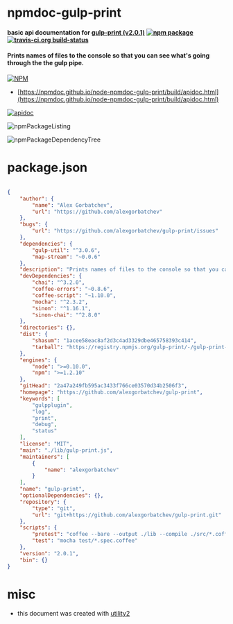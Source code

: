 # npmdoc-gulp-print

#### basic api documentation for  [gulp-print (v2.0.1)](https://github.com/alexgorbatchev/gulp-print)  [![npm package](https://img.shields.io/npm/v/npmdoc-gulp-print.svg?style=flat-square)](https://www.npmjs.org/package/npmdoc-gulp-print) [![travis-ci.org build-status](https://api.travis-ci.org/npmdoc/node-npmdoc-gulp-print.svg)](https://travis-ci.org/npmdoc/node-npmdoc-gulp-print)

#### Prints names of files to the console so that you can see what's going through the the gulp pipe.

[![NPM](https://nodei.co/npm/gulp-print.png?downloads=true&downloadRank=true&stars=true)](https://www.npmjs.com/package/gulp-print)

- [https://npmdoc.github.io/node-npmdoc-gulp-print/build/apidoc.html](https://npmdoc.github.io/node-npmdoc-gulp-print/build/apidoc.html)

[![apidoc](https://npmdoc.github.io/node-npmdoc-gulp-print/build/screenCapture.buildCi.browser.%252Ftmp%252Fbuild%252Fapidoc.html.png)](https://npmdoc.github.io/node-npmdoc-gulp-print/build/apidoc.html)

![npmPackageListing](https://npmdoc.github.io/node-npmdoc-gulp-print/build/screenCapture.npmPackageListing.svg)

![npmPackageDependencyTree](https://npmdoc.github.io/node-npmdoc-gulp-print/build/screenCapture.npmPackageDependencyTree.svg)



# package.json

```json

{
    "author": {
        "name": "Alex Gorbatchev",
        "url": "https://github.com/alexgorbatchev"
    },
    "bugs": {
        "url": "https://github.com/alexgorbatchev/gulp-print/issues"
    },
    "dependencies": {
        "gulp-util": "^3.0.6",
        "map-stream": "~0.0.6"
    },
    "description": "Prints names of files to the console so that you can see what's going through the the gulp pipe.",
    "devDependencies": {
        "chai": "^3.2.0",
        "coffee-errors": "~0.8.6",
        "coffee-script": "~1.10.0",
        "mocha": "^2.3.2",
        "sinon": "^1.16.1",
        "sinon-chai": "^2.8.0"
    },
    "directories": {},
    "dist": {
        "shasum": "1acee58eac8af2d3c4ad3329dbe465758393c414",
        "tarball": "https://registry.npmjs.org/gulp-print/-/gulp-print-2.0.1.tgz"
    },
    "engines": {
        "node": ">=0.10.0",
        "npm": ">=1.2.10"
    },
    "gitHead": "2a47a249fb595ac3433f766ce03570d34b2506f3",
    "homepage": "https://github.com/alexgorbatchev/gulp-print",
    "keywords": [
        "gulpplugin",
        "log",
        "print",
        "debug",
        "status"
    ],
    "license": "MIT",
    "main": "./lib/gulp-print.js",
    "maintainers": [
        {
            "name": "alexgorbatchev"
        }
    ],
    "name": "gulp-print",
    "optionalDependencies": {},
    "repository": {
        "type": "git",
        "url": "git+https://github.com/alexgorbatchev/gulp-print.git"
    },
    "scripts": {
        "pretest": "coffee --bare --output ./lib --compile ./src/*.coffee",
        "test": "mocha test/*.spec.coffee"
    },
    "version": "2.0.1",
    "bin": {}
}
```



# misc
- this document was created with [utility2](https://github.com/kaizhu256/node-utility2)
